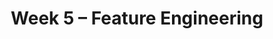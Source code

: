 ---
    title: Week 5 – Feature Engineering
    weekNumber: 5
    days:
      - date: 2021-10-26
        events:
          "**LEC 9**{: .label .label-lecture } Feature Engineering":
      - date: 2021-10-28
        events:
          "**LEC 10**{: .label .label-lecture } Feature Engineering, Taxonomy of Machine Learning":
---
